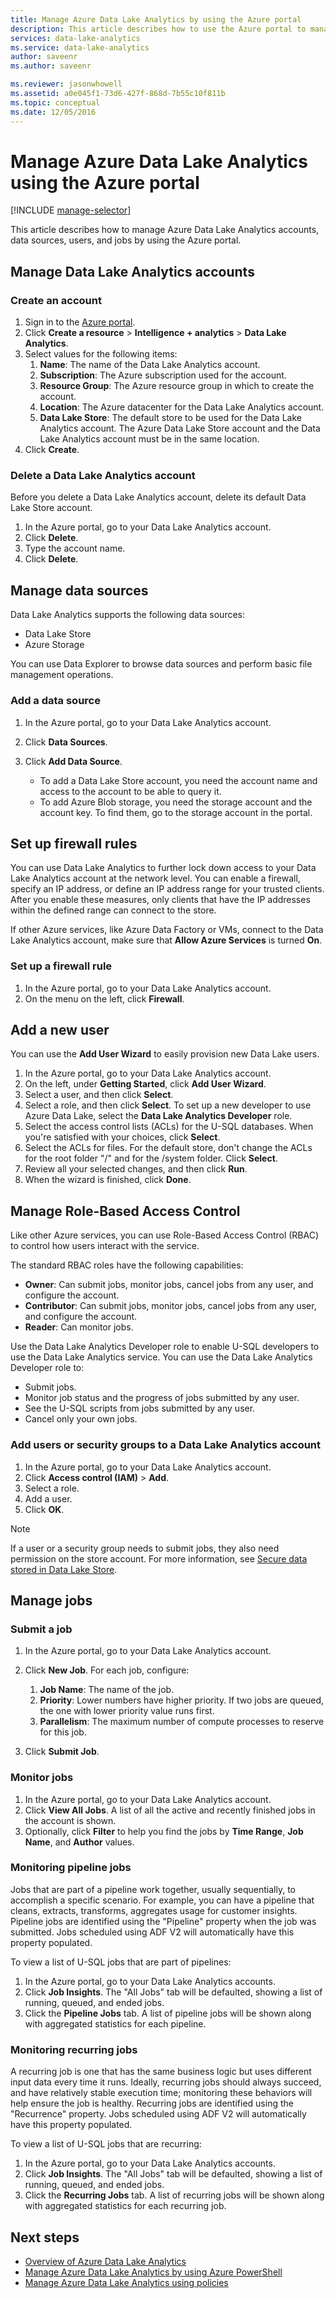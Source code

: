 ```yaml
---
title: Manage Azure Data Lake Analytics by using the Azure portal
description: This article describes how to use the Azure portal to manage Data Lake Analytics accounts, data sources, users, & jobs.
services: data-lake-analytics
ms.service: data-lake-analytics
author: saveenr
ms.author: saveenr

ms.reviewer: jasonwhowell
ms.assetid: a0e045f1-73d6-427f-868d-7b55c10f811b
ms.topic: conceptual
ms.date: 12/05/2016
---
```

# Manage Azure Data Lake Analytics using the Azure portal
[!INCLUDE [manage-selector](../../includes/data-lake-analytics-selector-manage.md)]

This article describes how to manage Azure Data Lake Analytics accounts, data sources, users, and jobs by using the Azure portal.


<!-- ################################ -->
<!-- ################################ -->

## Manage Data Lake Analytics accounts

### Create an account

1. Sign in to the [Azure portal](https://portal.azure.com).
2. Click **Create a resource** > **Intelligence + analytics** > **Data Lake Analytics**.
3. Select values for the following items: 
   1. **Name**: The name of the Data Lake Analytics account.
   2. **Subscription**: The Azure subscription used for the account.
   3. **Resource Group**: The Azure resource group in which to create the account. 
   4. **Location**: The Azure datacenter for the Data Lake Analytics account. 
   5. **Data Lake Store**: The default store to be used for the Data Lake Analytics account. The Azure Data Lake Store account and the Data Lake Analytics account must be in the same location.
4. Click **Create**. 

### Delete a Data Lake Analytics account

Before you delete a Data Lake Analytics account, delete its default Data Lake Store account.

1. In the Azure portal, go to your Data Lake Analytics account.
2. Click **Delete**.
3. Type the account name.
4. Click **Delete**.

<!-- ################################ -->
<!-- ################################ -->

## Manage data sources

Data Lake Analytics supports the following data sources:

* Data Lake Store
* Azure Storage

You can use Data Explorer to browse data sources and perform basic file management operations. 

### Add a data source

1. In the Azure portal, go to your Data Lake Analytics account.
2. Click **Data Sources**.
3. Click **Add Data Source**.
    
   * To add a Data Lake Store account, you need the account name and access to the account to be able to query it.
   * To add Azure Blob storage, you need the storage account and the account key. To find them, go to the storage account in the portal.

## Set up firewall rules

You can use Data Lake Analytics to further lock down access to your Data Lake Analytics account at the network level. You can enable a firewall, specify an IP address, or define an IP address range for your trusted clients. After you enable these measures, only clients that have the IP addresses within the defined range can connect to the store.

If other Azure services, like Azure Data Factory or VMs, connect to the Data Lake Analytics account, make sure that **Allow Azure Services** is turned **On**. 

### Set up a firewall rule

1. In the Azure portal, go to your Data Lake Analytics account.
2. On the menu on the left, click **Firewall**.

## Add a new user

You can use the **Add User Wizard** to easily provision new Data Lake users.

1. In the Azure portal, go to your Data Lake Analytics account.
2. On the left, under **Getting Started**, click **Add User Wizard**.
3. Select a user, and then click **Select**.
4. Select a role, and then click **Select**. To set up a new developer to use Azure Data Lake, select the **Data Lake Analytics Developer** role.
5. Select the access control lists (ACLs) for the U-SQL databases. When you're satisfied with your choices, click **Select**.
6. Select the ACLs for files. For the default store, don't change the ACLs for the root folder "/" and for the /system folder. Click **Select**.
7. Review all your selected changes, and then click **Run**.
8. When the wizard is finished, click **Done**.

## Manage Role-Based Access Control

Like other Azure services, you can use Role-Based Access Control (RBAC) to control how users interact with the service.

The standard RBAC roles have the following capabilities:
* **Owner**: Can submit jobs, monitor jobs, cancel jobs from any user, and configure the account.
* **Contributor**: Can submit jobs, monitor jobs, cancel jobs from any user, and configure the account.
* **Reader**: Can monitor jobs.

Use the Data Lake Analytics Developer role to enable U-SQL developers to use the Data Lake Analytics service. You can use the Data Lake Analytics Developer role to:
* Submit jobs.
* Monitor job status and the progress of jobs submitted by any user.
* See the U-SQL scripts from jobs submitted by any user.
* Cancel only your own jobs.

### Add users or security groups to a Data Lake Analytics account

1. In the Azure portal, go to your Data Lake Analytics account.
2. Click **Access control (IAM)** > **Add**.
3. Select a role.
4. Add a user.
5. Click **OK**.

>[!NOTE]
>If a user or a security group needs to submit jobs, they also need permission on the store account. For more information, see [Secure data stored in Data Lake Store](../data-lake-store/data-lake-store-secure-data.md).
>

<!-- ################################ -->
<!-- ################################ -->

## Manage jobs

### Submit a job

1. In the Azure portal, go to your Data Lake Analytics account.

2. Click **New Job**. For each job,  configure:

    1. **Job Name**: The name of the job.
    2. **Priority**: Lower numbers have higher priority. If two jobs are queued, the one with lower priority value runs first.
    3. **Parallelism**: The maximum number of compute processes to reserve for this job.

3. Click **Submit Job**.

### Monitor jobs

1. In the Azure portal, go to your Data Lake Analytics account.
2. Click **View All Jobs**. A list of all the active and recently finished jobs in the account is shown.
3. Optionally, click **Filter** to help you find the jobs by **Time Range**, **Job Name**, and **Author** values. 

### Monitoring pipeline jobs
Jobs that are part of a pipeline work together, usually sequentially, to accomplish a specific scenario. For example, you can have a pipeline that cleans, extracts, transforms, aggregates usage for customer insights. Pipeline jobs are identified using the "Pipeline" property when the job was submitted. Jobs scheduled using ADF V2 will automatically have this property populated. 

To view a list of U-SQL jobs that are part of pipelines: 

1. In the Azure portal, go to your Data Lake Analytics accounts.
2. Click **Job Insights**. The "All Jobs" tab will be defaulted, showing a list of running, queued, and ended jobs.
3. Click the **Pipeline Jobs** tab. A list of pipeline jobs will be shown along with aggregated statistics for each pipeline.

### Monitoring recurring jobs
A recurring job is one that has the same business logic but uses different input data every time it runs. Ideally, recurring jobs should always succeed, and have relatively stable execution time; monitoring these behaviors will help ensure the job is healthy. Recurring jobs are identified using the "Recurrence" property. Jobs scheduled using ADF V2 will automatically have this property populated.

To view a list of U-SQL jobs that are recurring: 

1. In the Azure portal, go to your Data Lake Analytics accounts.
2. Click **Job Insights**. The "All Jobs" tab will be defaulted, showing a list of running, queued, and ended jobs.
3. Click the **Recurring Jobs** tab. A list of recurring jobs will be shown along with aggregated statistics for each recurring job.

## Next steps

* [Overview of Azure Data Lake Analytics](data-lake-analytics-overview.md)
* [Manage Azure Data Lake Analytics by using Azure PowerShell](data-lake-analytics-manage-use-powershell.md)
* [Manage Azure Data Lake Analytics using policies](https://docs.microsoft.com/azure/data-lake-analytics/data-lake-analytics-policies)

